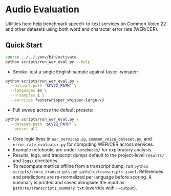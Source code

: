 # Audio Evaluation

Utilities here help benchmark speech-to-text services on Common Voice 22 and
other datasets using both word and character error rate (WER/CER).

## Quick Start

```bash
source ../../.venv/bin/activate
python scripts/run_wer_eval.py --help
```

- Smoke-test a single English sample against faster-whisper:

```bash
python scripts/run_wer_eval.py \
  --dataset-path "$CV22_PATH" \
  --languages en \
  --n-samples 1 \
  --services fasterwhisper_whisper-large-v3
```

- Full sweep across the default presets:

```bash
python scripts/run_wer_eval.py \
  --dataset-path "$CV22_PATH" \
  --preset all
```

- Core logic lives in `asr_services.py`, `common_voice_dataset.py`, and
  `error_rate_evaluator.py` for computing WER/CER across services.
- Example notebooks are under `notebooks/` for exploratory analysis.
- Results, logs, and transcript dumps default to the project-level
  `results/` and `logs/` directories.
- To recompute metrics offline from a transcript dump, run
  `python scripts/score_transcripts.py path/to/transcripts.jsonl`.
  References and predictions are re-normalized per language before scoring.
  A summary is printed and saved alongside the input as
  `path/to/transcripts_summary.txt` (override with `--output`).

